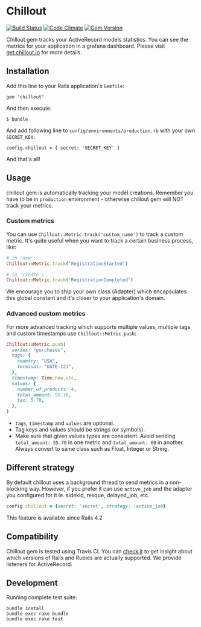 # Chillout

[![Build Status](https://travis-ci.org/chilloutio/chillout.png)](https://travis-ci.org/chilloutio/chillout)
[![Code Climate](https://codeclimate.com/github/chilloutio/chillout.png)](https://codeclimate.com/github/chilloutio/chillout)
[![Gem Version](https://badge.fury.io/rb/chillout.png)](http://badge.fury.io/rb/chillout)

Chillout gem tracks your ActiveRecord models statistics. You can see the metrics for your application in a grafana dashboard. Please visit [get.chillout.io](http://get.chillout.io/) for more details.

## Installation

Add this line to your Rails application's `Gemfile`:

    gem 'chillout'

And then execute:

    $ bundle

And add following line to `config/environments/production.rb` with your own `SECRET_KEY`:

    config.chillout = { secret: 'SECRET_KEY' }

And that's all!

## Usage

chillout gem is automatically tracking your model creations. Remember you have to be in `production` environment - otherwise chillout gem will NOT track your metrics.

### Custom metrics

You can use `Chillout::Metric.track('custom_name')` to track a custom metric. It's quite useful when you want to track a certain business process, like:

```ruby
# in 'new':
Chillout::Metric.track('RegistrationStarted')

# in 'create':
Chillout::Metric.track('RegistrationCompleted')
```

We encourage you to ship your own class (Adapter) which encapsulates this global constant and it's closer to your application's domain.

### Advanced custom metrics

For more advanced tracking which supports multiple values, multiple tags and custom timestamps use `Chillout::Metric.push`:

```ruby
Chillout::Metric.push(
  series: "purchases",
  tags: {
    country: "USA",
    terminal: "KATE-123",
  },
  timestamp: Time.now.utc,
  values: {
    number_of_products: 4,
    total_amount: 55.70,
    tax: 5.70,
  },
)
```

* `tags`, `timestamp` and `values` are optional.
* Tag keys and values should be strings (or symbols).
* Make sure that given values types are consistent. Avoid sending `total_amount: 55.70` in one metric and `total_amount: 60` in another. Always convert to same class such as Float, Integer or String.

## Different strategy

By default chillout uses a background thread to send metrics in a non-blocking way. However, if you prefer it can use `active_job` and the adapter you configured for it ie. sidekiq, resque, delayed_job, etc.

```ruby
config.chillout = {secret: 'secret', strategy: :active_job}
```

This feature is available since Rails 4.2

## Compatibility

Chillout gem is tested using Travis CI. You can [check it](https://travis-ci.org/chilloutio/chillout) to get insight about which versions of Rails and Rubies are actually supported. We provide listeners for ActiveRecord.

## Development

Running complete test suite:

    bundle install
    bundle exec rake bundle
    bundle exec rake test
